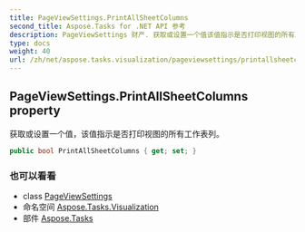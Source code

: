 ```yaml
---
title: PageViewSettings.PrintAllSheetColumns
second_title: Aspose.Tasks for .NET API 参考
description: PageViewSettings 财产. 获取或设置一个值该值指示是否打印视图的所有工作表列
type: docs
weight: 40
url: /zh/net/aspose.tasks.visualization/pageviewsettings/printallsheetcolumns/
---
```

## PageViewSettings.PrintAllSheetColumns property

获取或设置一个值，该值指示是否打印视图的所有工作表列。

```csharp
public bool PrintAllSheetColumns { get; set; }
```

### 也可以看看

* class [PageViewSettings](../)
* 命名空间 [Aspose.Tasks.Visualization](../../pageviewsettings/)
* 部件 [Aspose.Tasks](../../../)


